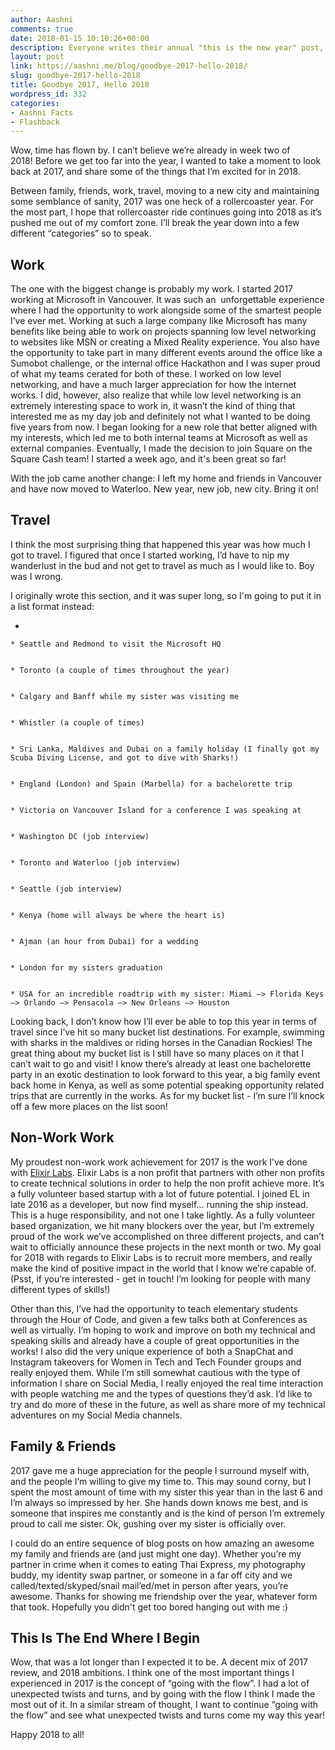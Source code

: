 ```yaml
---
author: Aashni
comments: true
date: 2018-01-15 10:10:26+00:00
description: Everyone writes their annual "this is the new year" post, here's mine.
layout: post
link: https://aashni.me/blog/goodbye-2017-hello-2018/
slug: goodbye-2017-hello-2018
title: Goodbye 2017, Hello 2018
wordpress_id: 332
categories:
- Aashni Facts
- Flashback
---
```


Wow, time has flown by. I can’t believe we’re already in week two of 2018! Before we get too far into the year, I wanted to take a moment to look back at 2017, and share some of the things that I’m excited for in 2018.




Between family, friends, work, travel, moving to a new city and maintaining some semblance of sanity, 2017 was one heck of a rollercoaster year. For the most part, I hope that rollercoaster ride continues going into 2018 as it’s pushed me out of my comfort zone. I’ll break the year down into a few different “categories” so to speak.





## **Work**




The one with the biggest change is probably my work. I started 2017 working at Microsoft in Vancouver. It was such an  unforgettable experience where I had the opportunity to work alongside some of the smartest people I’ve ever met. Working at such a large company like Microsoft has many benefits like being able to work on projects spanning low level networking to websites like MSN or creating a Mixed Reality experience. You also have the opportunity to take part in many different events around the office like a Sumobot challenge, or the internal office Hackathon and I was super proud of what my teams cerated for both of these. I worked on low level networking, and have a much larger appreciation for how the internet works. I did, however, also realize that while low level networking is an extremely interesting space to work in, it wasn’t the kind of thing that interested me as my day job and definitely not what I wanted to be doing five years from now. I began looking for a new role that better aligned with my interests, which led me to both internal teams at Microsoft as well as external companies. Eventually, I made the decision to join Square on the Square Cash team! I started a week ago, and it's been great so far!




With the job came another change: I left my home and friends in Vancouver and have now moved to Waterloo. New year, new job, new city. Bring it on!





## **Travel**




I think the most surprising thing that happened this year was how much I got to travel. I figured that once I started working, I’d have to nip my wanderlust in the bud and not get to travel as much as I would like to. Boy was I wrong.




I originally wrote this section, and it was super long, so I'm going to put it in a list format instead:






 	
  * 

 	
    * Seattle and Redmond to visit the Microsoft HQ

 	
    * Toronto (a couple of times throughout the year)

 	
    * Calgary and Banff while my sister was visiting me

 	
    * Whistler (a couple of times)

 	
    * Sri Lanka, Maldives and Dubai on a family holiday (I finally got my Scuba Diving License, and got to dive with Sharks!)

 	
    * England (London) and Spain (Marbella) for a bachelorette trip

 	
    * Victoria on Vancouver Island for a conference I was speaking at

 	
    * Washington DC (job interview)

 	
    * Toronto and Waterloo (job interview)

 	
    * Seattle (job interview)

 	
    * Kenya (home will always be where the heart is)

 	
    * Ajman (an hour from Dubai) for a wedding

 	
    * London for my sisters graduation

 	
    * USA for an incredible roadtrip with my sister: Miami —> Florida Keys —> Orlando —> Pensacola —> New Orleans —> Houston







Looking back, I don’t know how I’ll ever be able to top this year in terms of travel since I’ve hit so many bucket list destinations. For example, swimming with sharks in the maldives or riding horses in the Canadian Rockies! The great thing about my bucket list is I still have so many places on it that I can’t wait to go and visit! I know there’s already at least one bachelorette party in an exotic destination to look forward to this year, a big family event back home in Kenya, as well as some potential speaking opportunity related trips that are currently in the works. As for my bucket list - I’m sure I’ll knock off a few more places on the list soon!





## Non-Work Work




My proudest non-work work achievement for 2017 is the work I’ve done with [Elixir Labs](https://elixirlabs.org). Elixir Labs is a non profit that partners with other non profits to create technical solutions in order to help the non profit achieve more. It’s a fully volunteer based startup with a lot of future potential. I joined EL in late 2016 as a developer, but now find myself… running the ship instead. This is a huge responsibility, and not one I take lightly. As a fully volunteer based organization, we hit many blockers over the year, but I’m extremely proud of the work we’ve accomplished on three different projects, and can’t wait to officially announce these projects in the next month or two. My goal for 2018 with regards to Elixir Labs is to recruit more members, and really make the kind of positive impact in the world that I know we’re capable of. (Psst, if you’re interested - get in touch! I’m looking for people with many different types of skills!)




Other than this, I’ve had the opportunity to teach elementary students through the Hour of Code, and given a few talks both at Conferences as well as virtually. I’m hoping to work and improve on both my technical and speaking skills and already have a couple of great opportunities in the works! I also did the very unique experience of both a SnapChat and Instagram takeovers for Women in Tech and Tech Founder groups and really enjoyed them. While I’m still somewhat cautious with the type of information I share on Social Media, I really enjoyed the real time interaction with people watching me and the types of questions they’d ask. I’d like to try and do more of these in the future, as well as share more of my technical adventures on my Social Media channels.





## Family & Friends




2017 gave me a huge appreciation for the people I surround myself with, and the people I’m willing to give my time to. This may sound corny, but I spent the most amount of time with my sister this year than in the last 6 and I’m always so impressed by her. She hands down knows me best, and is someone that inspires me constantly and is the kind of person I’m extremely proud to call me sister. Ok, gushing over my sister is officially over.




I could do an entire sequence of blog posts on how amazing an awesome my family and friends are (and just might one day). Whether you’re my partner in crime when it comes to eating Thai Express, my photography buddy, my identity swap partner, or someone in a far off city and we called/texted/skyped/snail mail’ed/met in person after years, you’re awesome. Thanks for showing me friendship over the year, whatever form that took. Hopefully you didn't get too bored hanging out with me :)





## This Is The End Where I Begin




Wow, that was a lot longer than I expected it to be. A decent mix of 2017 review, and 2018 ambitions. I think one of the most important things I experienced in 2017 is the concept of “going with the flow”. I had a lot of unexpected twists and turns, and by going with the flow I think I made the most out of it. In a similar stream of thought, I want to continue “going with the flow” and see what unexpected twists and turns come my way this year!




Happy 2018 to all!

